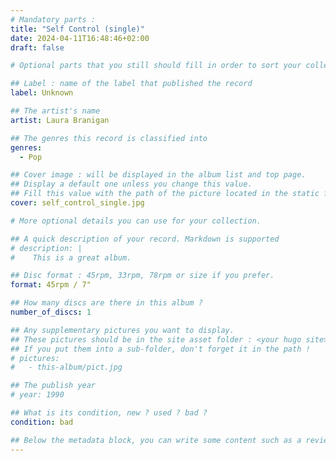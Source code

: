 ```yaml
---
# Mandatory parts :
title: "Self Control (single)"
date: 2024-04-11T16:48:46+02:00
draft: false

# Optional parts that you still should fill in order to sort your collection

## Label : name of the label that published the record
label: Unknown

## The artist's name
artist: Laura Branigan

## The genres this record is classified into
genres:
  - Pop

## Cover image : will be displayed in the album list and top page.
## Display a default one unless you change this value.
## Fill this value with the path of the picture located in the static folder
cover: self_control_single.jpg

# More optional details you can use for your collection.

## A quick description of your record. Markdown is supported
# description: |
#    This is a great album.

## Disc format : 45rpm, 33rpm, 78rpm or size if you prefer.
format: 45rpm / 7"

## How many discs are there in this album ?
number_of_discs: 1

## Any supplementary pictures you want to display.
## These pictures should be in the site asset folder : <your hugo site>/static
## If you put them into a sub-folder, don't forget it in the path !
# pictures:
#   - this-album/pict.jpg

## The publish year
# year: 1990

## What is its condition, new ? used ? bad ?
condition: bad

## Below the metadata block, you can write some content such as a review or anything else you want. It'll be displayed in the album page.
---
```

